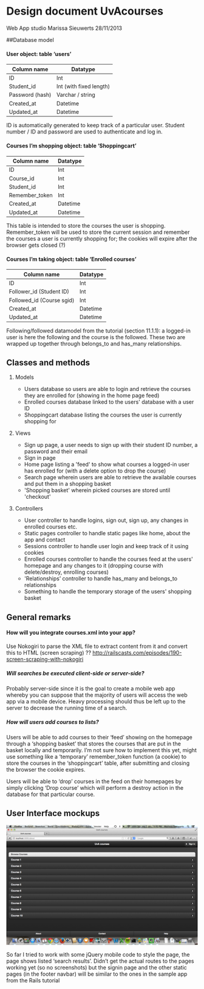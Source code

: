 # Design document UvAcourses
Web App studio
Marissa Sieuwerts
28/11/2013

##Database model

#### User object: table ‘users’

| Column name |	Datatype |
| ----| ---- |
| ID          |	Int      |
| Student_id  |	Int (with fixed length) |
| Password (hash)	| Varchar / string |
| Created_at | Datetime |
| Updated_at |	Datetime |

ID is automatically generated to keep track of a particular user. Student number / ID and password are used to authenticate and log in. 


#### Courses I’m shopping object: table ‘Shoppingcart’

| Column name | Datatype |
| ------  |  -----|
| ID| Int |
| Course_id	| Int |
| Student_id | Int |
| Remember_token |	Int |
| Created_at |	Datetime |
| Updated_at |	Datetime |

This table is intended to store the courses the user is shopping.
Remember_token will be used to store the current session and remember the courses a user is currently shopping for; the cookies will expire after the browser gets closed (?)


#### Courses I’m taking object: table ‘Enrolled courses’ 

| Column name |	Datatype |
| ------ | -------- |
| ID |	Int |
| Follower_id (Student ID) |	Int  |
| Followed_id (Course sgid)	| Int |
| Created_at |	Datetime |
| Updated_at |	Datetime |

Following/followed datamodel from the tutorial (section 11.1.1): a logged-in user is here the following and the course is the followed. These two are wrapped up together through belongs_to and has_many relationships.

## Classes and methods

1. Models 
	* Users database so users are able to login and retrieve the courses they are enrolled for (showing in the home page feed)
	* Enrolled courses database linked to the users' database with a user ID
	* Shoppingcart database listing the courses the user is currently shopping for

2. Views
	* Sign up page, a user needs to sign up with their student ID number, a password and their email
	* Sign in page
	* Home page listing a 'feed' to show what courses a logged-in user has enrolled for (with a delete option to drop the course)
	* Search page wherein users are able to retrieve the available courses and put them in a shopping basket
	* 'Shopping basket' wherein picked courses are stored until 'checkout'
	   
3. Controllers
	* User controller to handle logins, sign out, sign up, any changes in enrolled courses etc.
	* Static pages controller to handle static pages like home, about the app and contact
	* Sessions controller to handle user login and keep track of it using cookies	
	* Enrolled courses controller to handle the courses feed at the users' homepage and any changes to it (dropping course with delete/destroy, enrolling courses)
	* 'Relationships’ controller to handle has_many and belongs_to relationships
	* Something to handle the temporary storage of the users' shopping basket


## General remarks

#### How will you integrate courses.xml into your app?
Use Nokogiri to parse the XML file to extract content from it and convert this to HTML (screen scraping)  ??
http://railscasts.com/episodes/190-screen-scraping-with-nokogiri

##### Will searches be executed client-side or server-side?
Probably server-side since it is the goal to create a mobile web app whereby you can suppose that the majority of users will access the web app via a mobile device. Heavy  processing should thus be left up to the server to decrease the running time of a search. 

##### How will users add courses to lists?
Users will be able to add courses to their ‘feed’ showing on the homepage through a ‘shopping basket’ that stores the courses that are put in the basket locally and temporarily. I’m not sure how to implement this yet, might use something like a ‘temporary’ remember_token function (a cookie) to store the courses in the ‘shoppingcart’ table, after submitting and closing the browser the cookie expires.

Users will be able to ‘drop’ courses in the feed on their homepages by simply clicking ‘Drop course’ which will perform a destroy action in the database for that particular course.


## User Interface mockups

![alt text](https://github.com/marissasieuwerts/web_app/blob/master/doc/Schermafbeelding%202013-12-02%20om%2021.43.35.png?raw=true "Mockup1")

So far I tried to work with some jQuery mobile code to style the page, the page shows listed ‘search results’.
Didn’t get the actual routes to the pages working yet (so no screenshots) but the signin page and the other static pages  (in the footer navbar) will be similar to the ones in the sample app from the Rails tutorial


